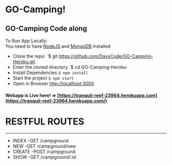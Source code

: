 # GO-Camping!

## GO-Camping Code along


To Run App Locally:  
You need to have [NodeJS](https://nodejs.org) and [MongoDB](https://mongodb.com) installed  
- Clone the repo: `$ git https://github.com/DavyCode/GO-Camping-Heroku.git
- Enter the cloned directory `$ cd GO-Camping-Heroku
- Install Dependencies `$ npm install`
- Start the project `$ npm start`
- Open in Browser [http://localhost:3000](http://localhost:3000)
  
#### Webapp is Live here! => [https://tranquil-reef-23964.herokuapp.com](https://tranquil-reef-23964.herokuapp.com/)


#  RESTFUL ROUTES
   ----------------
* INDEX      -GET  /campground
* NEW        -GET  /campground/new
* CREATE     -POST /campground
* SHOW       -GET  /campground/:id
